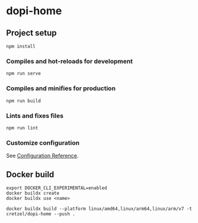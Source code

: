 # dopi-home

## Project setup
```
npm install
```

### Compiles and hot-reloads for development
```
npm run serve
```

### Compiles and minifies for production
```
npm run build
```

### Lints and fixes files
```
npm run lint
```

### Customize configuration
See [Configuration Reference](https://cli.vuejs.org/config/).

## Docker build
```
export DOCKER_CLI_EXPERIMENTAL=enabled
docker buildx create
docker buildx use <name>

docker buildx build --platform linux/amd64,linux/arm64,linux/arm/v7 -t cretzel/dopi-home --push .

```